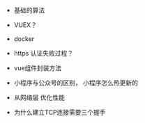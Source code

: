 - 基础的算法

- VUEX？

- docker

- https 认证失败过程？

- vue组件封装方法

- 小程序与公众号的区别， 小程序怎么热更新的

- 从网络层 优化性能

- 为什么建立TCP连接需要三个握手
